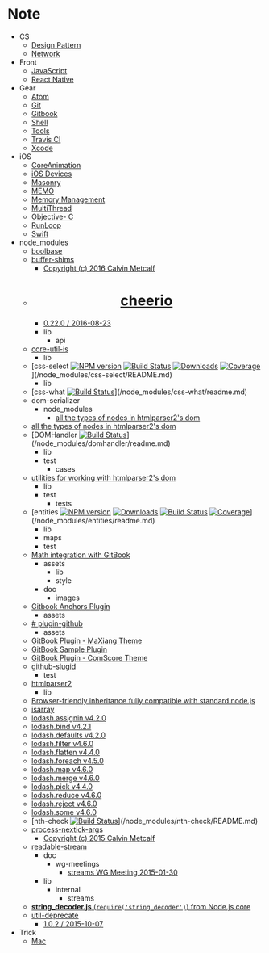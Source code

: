 # Note

* CS
    * [Design Pattern](/CS/Design-Pattern.md)
    * [Network](/CS/Network.md)
* Front
    * [JavaScript](/Front/JavaScript.md)
    * [React Native](/Front/React-Native.md)
* Gear
    * [Atom](/Gear/Atom.md)
    * [Git](/Gear/Git.md)
    * [Gitbook](/Gear/Gitbook.md)
    * [Shell](/Gear/Shell.md)
    * [Tools](/Gear/Tools.md)
    * [Travis CI](/Gear/Travis-CI.md)
    * [Xcode](/Gear/Xcode.md)
* iOS
    * [CoreAnimation](/iOS/CoreAnimation.md)
    * [iOS Devices](/iOS/iOS-Devices.md)
    * [Masonry](/iOS/Masonry.md)
    * [MEMO](/iOS/MEMO.md)
    * [Memory Management](/iOS/Memory-Management.md)
    * [MultiThread](/iOS/MultiThread.md)
    * [Objective- C](/iOS/Objective-C.md)
    * [RunLoop](/iOS/RunLoop.md)
    * [Swift](/iOS/Swift.md)
* node_modules
    * [boolbase](/node_modules/boolbase/README.md)
    * [buffer-shims](/node_modules/buffer-shims/readme.md)
        * [Copyright (c) 2016 Calvin Metcalf](/node_modules/buffer-shims/license.md)
    * [<h1 align="center">cheerio</h1>](/node_modules/cheerio/Readme.md)
        * [0.22.0 / 2016-08-23](/node_modules/cheerio/History.md)
        * lib
            * api
    * [core-util-is](/node_modules/core-util-is/README.md)
        * lib
    * [css-select [![NPM version](http://img.shields.io/npm/v/css-select.svg)](https://npmjs.org/package/css-select) [![Build Status](https://travis-ci.org/fb55/css-select.svg?branch=master)](http://travis-ci.org/fb55/css-select) [![Downloads](https://img.shields.io/npm/dm/css-select.svg)](https://npmjs.org/package/css-select) [![Coverage](https://coveralls.io/repos/fb55/css-select/badge.svg?branch=master)](https://coveralls.io/r/fb55/css-select)](/node_modules/css-select/README.md)
        * lib
    * [css-what [![Build Status](https://secure.travis-ci.org/fb55/css-what.svg?branch=master)](http://travis-ci.org/fb55/css-what)](/node_modules/css-what/readme.md)
    * dom-serializer
        * node_modules
            * [all the types of nodes in htmlparser2's dom](/node_modules/dom-serializer/node_modules/domelementtype/readme.md)
    * [all the types of nodes in htmlparser2's dom](/node_modules/domelementtype/readme.md)
    * [DOMHandler [![Build Status](https://secure.travis-ci.org/fb55/DomHandler.png)](http://travis-ci.org/fb55/DomHandler)](/node_modules/domhandler/readme.md)
        * lib
        * test
            * cases
    * [utilities for working with htmlparser2's dom](/node_modules/domutils/readme.md)
        * lib
        * test
            * tests
    * [entities [![NPM version](http://img.shields.io/npm/v/entities.svg)](https://npmjs.org/package/entities)  [![Downloads](https://img.shields.io/npm/dm/entities.svg)](https://npmjs.org/package/entities) [![Build Status](http://img.shields.io/travis/fb55/node-entities.svg)](http://travis-ci.org/fb55/node-entities) [![Coverage](http://img.shields.io/coveralls/fb55/node-entities.svg)](https://coveralls.io/r/fb55/node-entities)](/node_modules/entities/readme.md)
        * lib
        * maps
        * test
    * [Math integration with GitBook](/node_modules/gitbook-plugin-anchor-navigation-ex/README.md)
        * assets
            * lib
            * style
        * doc
            * images
    * [Gitbook Anchors Plugin](/node_modules/gitbook-plugin-anchors/README.md)
        * assets
    * [# plugin-github](/node_modules/gitbook-plugin-github/README.md)
        * assets
    * [GitBook Plugin - MaXiang Theme](/node_modules/gitbook-plugin-maxiang/README.md)
    * [GitBook Sample Plugin](/node_modules/gitbook-plugin-terminus/README.md)
    * [GitBook Plugin - ComScore Theme](/node_modules/gitbook-theme-comscore/README.md)
    * [github-slugid](/node_modules/github-slugid/README.md)
        * test
    * [htmlparser2](/node_modules/htmlparser2/README.md)
        * lib
    * [Browser-friendly inheritance fully compatible with standard node.js](/node_modules/inherits/README.md)
    * [isarray](/node_modules/isarray/README.md)
    * [lodash.assignin v4.2.0](/node_modules/lodash.assignin/README.md)
    * [lodash.bind v4.2.1](/node_modules/lodash.bind/README.md)
    * [lodash.defaults v4.2.0](/node_modules/lodash.defaults/README.md)
    * [lodash.filter v4.6.0](/node_modules/lodash.filter/README.md)
    * [lodash.flatten v4.4.0](/node_modules/lodash.flatten/README.md)
    * [lodash.foreach v4.5.0](/node_modules/lodash.foreach/README.md)
    * [lodash.map v4.6.0](/node_modules/lodash.map/README.md)
    * [lodash.merge v4.6.0](/node_modules/lodash.merge/README.md)
    * [lodash.pick v4.4.0](/node_modules/lodash.pick/README.md)
    * [lodash.reduce v4.6.0](/node_modules/lodash.reduce/README.md)
    * [lodash.reject v4.6.0](/node_modules/lodash.reject/README.md)
    * [lodash.some v4.6.0](/node_modules/lodash.some/README.md)
    * [nth-check [![Build Status](https://travis-ci.org/fb55/nth-check.png)](https://travis-ci.org/fb55/nth-check)](/node_modules/nth-check/README.md)
    * [process-nextick-args](/node_modules/process-nextick-args/readme.md)
        * [Copyright (c) 2015 Calvin Metcalf](/node_modules/process-nextick-args/license.md)
    * [readable-stream](/node_modules/readable-stream/README.md)
        * doc
            * wg-meetings
                * [streams WG Meeting 2015-01-30](/node_modules/readable-stream/doc/wg-meetings/2015-01-30.md)
        * lib
            * internal
                * streams
    * [**string_decoder.js** (`require('string_decoder')`) from Node.js core](/node_modules/string_decoder/README.md)
    * [util-deprecate](/node_modules/util-deprecate/README.md)
        * [1.0.2 / 2015-10-07](/node_modules/util-deprecate/History.md)
* Trick
    * [Mac](/Trick/Mac.md)
